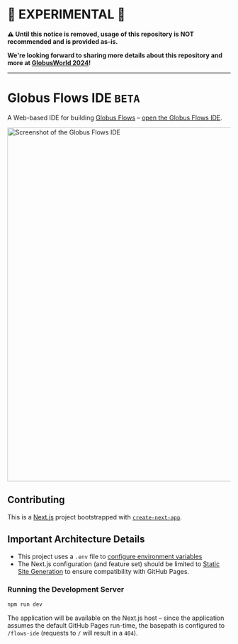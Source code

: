 # 🧪 EXPERIMENTAL 🧪

**⚠️ Until this notice is removed, usage of this repository is NOT recommended and is provided as-is.**

**We're looking forward to sharing more details about this repository and more at [GlobusWorld 2024](https://www.globusworld.org/)!**

----

# Globus Flows IDE `BETA`

A Web-based IDE for building [Globus Flows](https://docs.globus.org/api/flows/) – [open the Globus Flows IDE](https://globus.github.io/flows-ide/).

<img width="800" alt="Screenshot of the Globus Flows IDE" src="https://github.com/globus/flows-ide/assets/694253/86406a3c-7b8e-46e1-b4f6-c2b548c71cb9">


## Contributing

This is a [Next.js](https://nextjs.org/) project bootstrapped with [`create-next-app`](https://github.com/vercel/next.js/tree/canary/packages/create-next-app).

## Important Architecture Details

- This project uses a `.env` file to [configure environment variables](https://nextjs.org/docs/pages/building-your-application/configuring/environment-variables)
- The Next.js configuration (and feature set) should be limited to [Static Site Generation](https://nextjs.org/docs/pages/building-your-application/rendering/static-site-generation) to ensure compatibility with GitHub Pages.

### Running the Development Server

```bash
npm run dev
```

The application will be available on the Next.js host – since the application assumes the default GitHub Pages run-time, the basepath is configured to `/flows-ide` (requests to `/` will result in a `404`).


